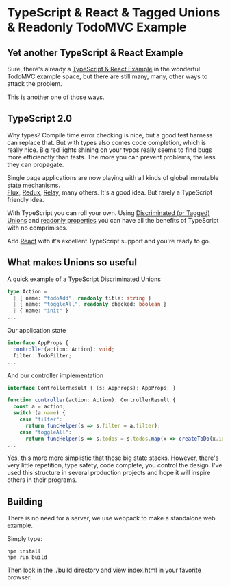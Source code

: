 # TypeScript & React & Tagged Unions & Readonly TodoMVC Example

## Yet another TypeScript & React Example

Sure, there's already a [TypeScript & React Example](https://github.com/tastejs/todomvc/tree/master/examples/typescript-react)
in the wonderful TodoMVC example space, but there are still many, many, other ways to attack the problem.

This is another one of those ways.

## TypeScript 2.0

Why types?  Compile time error checking is nice, but a good test harness can replace that.  But with types also comes
code completion, which is really nice.  Big red lights shining on your typos really seems to find bugs more efficienctly
than tests.  The more you can prevent problems, the less they can propagate.

Single page applications are now playing with all kinds of global immutable state mechanisms.  
[Flux](http://facebook.github.io/flux), [Redux](http://redux.js.org/), [Relay](http://facebook.github.io/relay/), many others.
It's a good idea.  But rarely a TypeScript friendly idea.

With TypeScript you can roll your own.  Using [Discriminated (or Tagged) Unions](https://github.com/Microsoft/TypeScript/wiki/What's-new-in-TypeScript#tagged-union-types)
and [readonly properties](https://github.com/Microsoft/TypeScript/wiki/What's-new-in-TypeScript#read-only-properties-and-index-signatures) 
you can have all the benefits of TypeScript with no comprimises.  

Add [React](http://facebook.github.io/react/docs/getting-started.html) with it's excellent TypeScript support and you're ready to go.

## What makes Unions so useful

A quick example of a TypeScript Discriminated Unions
```TypeScript
type Action = 
  | { name: "todoAdd", readonly title: string }
  | { name: "toggleAll", readonly checked: boolean }
  | { name: "init" }
...
```

Our application state
```TypeScript
interface AppProps {
  controller(action: Action): void;
  filter: TodoFilter;
...
```

And our controller implementation 
```TypeScript
interface ControllerResult { (s: AppProps): AppProps; }

function controller(action: Action): ControllerResult {
  const a = action;
  switch (a.name) {
    case "filter":
      return funcHelper(s => s.filter = a.filter);
    case "toggleAll":
      return funcHelper(s => s.todos = s.todos.map(x => createToDo(x.id, x.title, a.checked)));
...
```

Yes, this more more simplistic that those big state stacks.  However, there's very little repetition,
type safety, code complete, you control the design.  I've used this structure in several production projects
and hope it will inspire others in their programs. 

## Building

There is no need for a server, we use webpack to make a standalone web example.

Simply type:
```
npm install
npm run build
```

Then look in the ./build directory and view index.html in your favorite browser.
